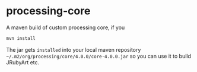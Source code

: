 # processing-core
A maven build of custom processing core, if you
```bash
mvn install
```
The jar gets `installed` into your local maven repository `~/.m2/org/processing/core/4.0.0/core-4.0.0.jar` so you can use it to build JRubyArt etc.
